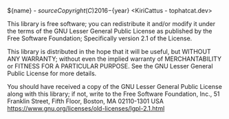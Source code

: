 ${name} - ${source}
Copyright (C) 2016-${year} <KiriCattus - tophatcat.dev>

This library is free software; you can redistribute it and/or
modify it under the terms of the GNU Lesser General Public
License as published by the Free Software Foundation;
Specifically version 2.1 of the License.

This library is distributed in the hope that it will be useful,
but WITHOUT ANY WARRANTY; without even the implied warranty of
MERCHANTABILITY or FITNESS FOR A PARTICULAR PURPOSE.  See the GNU
Lesser General Public License for more details.

You should have received a copy of the GNU Lesser General Public
License along with this library; if not, write to the Free Software
Foundation, Inc., 51 Franklin Street, Fifth Floor, Boston, MA  02110-1301
USA
https://www.gnu.org/licenses/old-licenses/lgpl-2.1.html
